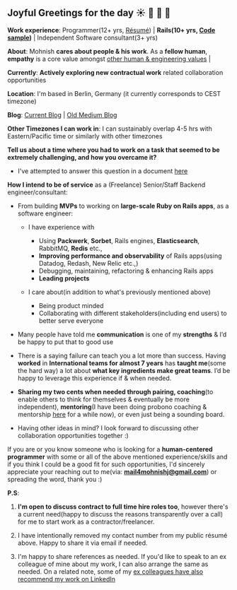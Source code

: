 ## Joyful Greetings for the day ☀️ 🌱 🙂 🪷

**Work experience**: Programmer(12+ yrs, [Résumé](https://drive.google.com/file/d/10kOVqAxCgsI7_kNAtUW4aXIuuzs1DqFL/view?usp=sharing)) | **Rails(10+ yrs, [Code sample](https://github.com/boddhisattva/mars_rover/))** |  Independent Software consultant(3+ yrs)

**About**: Mohnish **cares about people & his work**. As a **fellow human**, **empathy** is a core value amongst [other human & engineering values](https://bit.ly/mohnish_human_and_engineering_values) | 

**Currently**: **Actively exploring new contractual work** related collaboration opportunities

**Location**: I'm based in Berlin, Germany (it currently corresponds to CEST timezone)

**Blog**: [Current Blog](https://www.mohnishjadwani.com/) | [Old Medium Blog ](https://medium.com/@mohnishgj)

**Other Timezones I can work in**:  I can sustainably overlap 4-5 hrs with Eastern/Pacific time or similarly with other timezones

**Tell us about a time where you had to work on a task that seemed to be extremely challenging, and how you overcame it?**
- I've attempted to answer this question in a document [here](https://sadhakforlife.notion.site/Tell-us-about-a-time-where-you-had-to-work-on-a-task-that-seemed-to-be-extremely-challenging-and-ho-3ba71734ca1b4404ac3d89b74df59717)

**How I intend to be of service** as a (Freelance) Senior/Staff Backend engineer/consultant:

- From building **MVPs** to working on **large-scale Ruby on Rails apps**, as a software engineer:
  - I have experience with 
    -   Using **Packwerk**, **Sorbet**, Rails engines, **Elasticsearch**, RabbitMQ, **Redis** etc.,
    -   **Improving performance and observability** of Rails apps(using Datadog, Redash, New Relic etc.,) 
    -   Debugging, maintaining, refactoring & enhancing Rails apps
    -   **Leading projects**

  - I care about(in addition to what's previously mentioned above)
    - Being product minded
    - Collaborating with different stakeholders(including end users) to better serve everyone
  
- Many people have told me **communication** is one of my **strengths** & I’d be happy to put that to good use

- There is a saying failure can teach you a lot more than success. Having **worked** in **International teams for almost 7 years** has **taught me**(some the hard way) a lot about **what key ingredients make great teams**. I’d be happy to leverage this experience if & when needed.

- **Sharing my two cents when needed through pairing, coaching**(to enable others to think for themselves & eventually be more independent), **mentoring**(I have been doing probono coaching & mentorship [here](https://bit.ly/coaching_mentoring_connect_with_mohnish) for a while now), or even just being a sounding board.

- Having other ideas in mind? I look forward to discussing other collaboration opportunities together :)

If you are or you know someone who is looking for a **human-centered programmer** with some or all of the above mentioned experience/skills and if you think I could be a good fit for such opportunities, I'd sincerely appreciate your reaching out to me(via: **mail4mohnishj@gmail.com**) or spreading the word, thank you :) 

**P.S**: 

1. **I'm open to discuss contract to full time hire roles too**, however there's a current need(happy to discuss the reasons transparently over a call) for me to start work as a contractor/freelancer.

2. I have intentionally removed my contact number from my public résumé above. Happy to share it via email if needed.

3. I'm happy to share references as needed. If you'd like to speak to an ex colleague of mine about my work, I can also arrange the same as needed. On a related note, some of my [ex colleagues have also recommend my work on LinkedIn](https://de.linkedin.com/in/mohnish-jadwani-9a924619)

